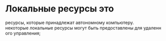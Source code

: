 # Локальные ресурсы это

ресурсы, которые принадлежат автономному компьютеру.
некоторые локальные ресурсы могут быть предоставлены для удаленного управления;

